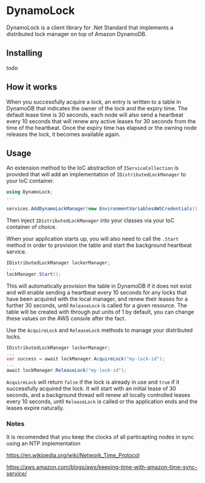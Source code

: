 
# DynamoLock

DynamoLock is a client library for .Net Standard that implements a distributed lock manager on top of Amazon DynamoDB.


## Installing

todo

## How it works

When you successfully acquire a lock, an entry is written to a table in DynamoDB that indicates the owner of the lock and the expiry time.
The default lease time is 30 seconds, each node will also send a heartbeat every 10 seconds that will renew any active leases for 30 seconds from the time of the heartbeat.
Once the expiry time has elapsed or the owning node releases the lock, it becomes available again.

## Usage

An extension method to the IoC abstraction of `IServiceCollection` is provided that will add an implementation of `IDistributedLockManager` to your IoC container.

```c#
using DynamoLock;
...

services.AddDynamoLockManager(new EnvironmentVariablesAWSCredentials(), new AmazonDynamoDBConfig() { RegionEndpoint = RegionEndpoint.USWest2 }, "lock_table");

```
Then inject `IDistributedLockManager` into your classes via your IoC container of choice.

When your application starts up, you will also need to call the `.Start` method in order to provision the table and start the background heartbeat service.
```c#
IDistributedLockManager lockerManager;
...
lockManager.Start();
```
This will automatically provision the table in DynamoDB if it does not exist and will enable sending a heartbeat every 10 seconds for any locks that have been acquired with the local manager, and renew their leases for a further 30 seconds, until `ReleaseLock` is called for a given resource.
The table will be created with through put units of 1 by default, you can change these values on the AWS console after the fact.

Use the `AcquireLock` and `ReleaseLock` methods to manage your distributed locks.

```c#
IDistributedLockManager lockerManager;
...
var success = await lockManager.AcquireLock("my-lock-id");
...
await lockManager.ReleaseLock("my-lock-id");
```

`AcquireLock` will return `false` if the lock is already in use and `true` if it successfully acquired the lock.
It will start with an initial lease of 30 seconds, and a background thread will renew all locally controlled leases every 10 seconds, until `ReleaseLock` is called or the application ends and the leases expire naturally.

### Notes

It is recomended that you keep the clocks of all particapting nodes in sync using an NTP implementation

https://en.wikipedia.org/wiki/Network_Time_Protocol

https://aws.amazon.com/blogs/aws/keeping-time-with-amazon-time-sync-service/
